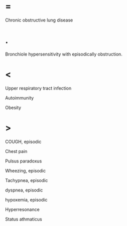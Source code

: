 # =

Chronic obstructive lung disease

# .

Bronchiole hypersensitivity with episodically obstruction.

# <

Upper respiratory tract infection

Autoimmunity

Obesity

# >

COUGH, episodic

Chest pain

Pulsus paradoxus

Wheezing, episodic

Tachypnea, episodic

dyspnea, episodic

hypoxemia, episodic

Hyperresonance

Status athmaticus
